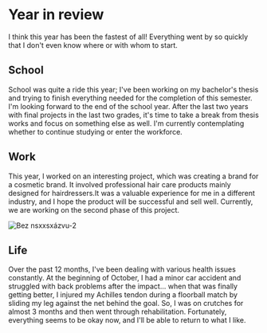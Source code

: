 # Year in review

I think this year has been the fastest of all! Everything went by so quickly that I don't even know where or with whom to start.

## School

School was quite a ride this year; I've been working on my bachelor's thesis and trying to finish everything needed for the completion of this semester. I'm looking forward to the end of the school year. After the last two years with final projects in the last two grades, it's time to take a break from thesis works and focus on something else as well. I'm currently contemplating whether to continue studying or enter the workforce.

## Work

This year, I worked on an interesting project, which was creating a brand for a cosmetic brand. It involved professional hair care products mainly designed for hairdressers.It was a valuable experience for me in a different industry, and I hope the product will be successful and sell well. Currently, we are working on the second phase of this project.

![Bez nsxxsxázvu-2](https://github.com/KlaraSvobodova/English-for-designers/assets/152971101/73b8d5f9-1330-4a6f-980a-9440c168e11f)

## Life

Over the past 12 months, I've been dealing with various health issues constantly. At the beginning of October, I had a minor car accident and struggled with back problems after the impact... when that was finally getting better, I injured my Achilles tendon during a floorball match by sliding my leg against the net behind the goal. So, I was on crutches for almost 3 months and then went through rehabilitation. Fortunately, everything seems to be okay now, and I'll be able to return to what I like.
